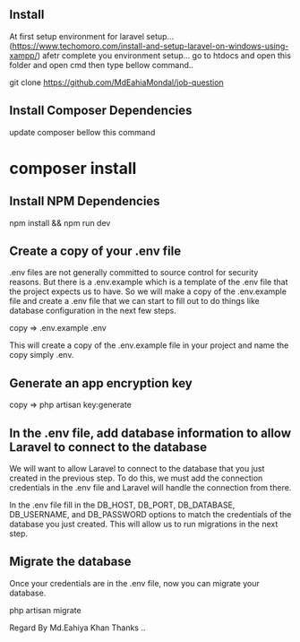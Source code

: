 ##  Install
At first setup environment for laravel setup...  (https://www.techomoro.com/install-and-setup-laravel-on-windows-using-xampp/)
afetr complete you environment setup... go to htdocs and open this folder and open cmd then type bellow command..

git clone https://github.com/MdEahiaMondal/job-question

##  Install Composer Dependencies
 update composer bellow this command 
# composer install

## Install NPM Dependencies
npm install && npm run dev

## Create a copy of your .env file
.env files are not generally committed to source control for security reasons. But there is a .env.example which is a template of the .env file that the project expects us to have. So we will make a copy of the .env.example file and create a .env file that we can start to fill out to do things like database configuration in the next few steps.

copy =>  .env.example .env

This will create a copy of the .env.example file in your project and name the copy simply .env.

## Generate an app encryption key

copy =>  php artisan key:generate

##  In the .env file, add database information to allow Laravel to connect to the database
We will want to allow Laravel to connect to the database that you just created in the previous step. To do this, we must add the connection credentials in the .env file and Laravel will handle the connection from there.

In the .env file fill in the DB_HOST, DB_PORT, DB_DATABASE, DB_USERNAME, and DB_PASSWORD options to match the credentials of the database you just created. This will allow us to run migrations in the next step.

## Migrate the database
Once your credentials are in the .env file, now you can migrate your database.

php artisan migrate


Regard By Md.Eahiya Khan
Thanks ..

